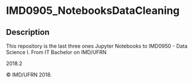 # IMD0905_NotebooksDataCleaning

## Description 
This repository is the last three ones Jupyter Notebooks to IMD0950 - Data Science I. From IT Bachelor on IMD/UFRN

2018.2

&copy; IMD/UFRN 2018.
